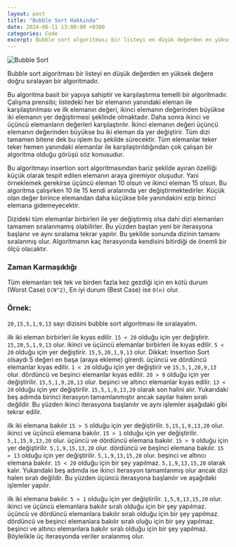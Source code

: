 ```yaml
---
layout: post
title: "Bubble Sort Hakkında"
date: 2024-06-11 13:00:00 +0300
categories: Code
excerpt: Bubble sort algoritması bir listeyi en düşük değerden en yüksek değere doğru sıralayan bir algoritmadır.
---
```


![Bubble Sort](/images/posts/bubble-sort.png)

Bubble sort algoritması bir listeyi en düşük değerden en yüksek değere doğru sıralayan bir algoritmadır.

Bu algoritma basit bir yapıya sahiptir ve karşılaştırma temelli bir algoritmadır. Çalışma prensibi; listedeki her bir elemanın yanındaki eleman ile karşılaştırılması ve ilk elemanın değeri, ikinci elemanın değerinden büyükse iki elemanın yer değiştirmesi şeklinde olmaktadır. Daha sonra ikinci ve üçüncü elemanların değerleri karşılaştırılır. İkinci elemanın değeri üçüncü elemanın değerinden büyükse bu iki eleman da yer değiştirir. Tüm dizi tamamen bitene dek bu işlem bu şekilde sürecektir. Tüm elemanlar teker teker hemen yanındaki elemanlar ile karşılaştırıldığından çok çalışan bir algoritma olduğu görüşü söz konusudur.

Bu algoritmayı insertion sort algoritmasından bariz şekilde ayıran özelliği küçük olarak tespit edilen elemanın araya giremiyor oluşudur. Yani örneklemek gerekirse üçüncü eleman 10 olsun ve ikinci eleman 15 olsun. Bu algoritma çalışırken 10 ile 15 kendi aralarında yer değiştirmektedirler. Küçük olan değer birince elemandan daha küçükse bile yanındakini ezip birinci elemana gidemeyecektir.

Dizideki tüm elemanlar birbirleri ile yer değiştirmiş olsa dahi dizi elemanları tamamen sıralanmamış olabilirler. Bu yüzden baştan yeni bir iterasyona başlanır ve aynı sıralama tekrar yapılır. Bu şekilde sonunda dizinin tamamı sıralanmış olur. Algoritmanın kaç iterasyonda kendisini bitirdiği de önemli bir ölçü olacaktır.

### Zaman Karmaşıklığı

Tüm elemanları tek tek ve birden fazla kez gezdiği için en kötü durum (Worst Case) `O(N^2)`, En iyi durum (Best Case) ise `O(n)` olur.

### Örnek:

`20,15,5,1,9,13` sayı dizisini bubble sort algoritması ile sıralayalım.

ilk iki eleman birbirleri ile kıyas edilir. `15 < 20` olduğu için yer değiştirir. `15,20,5,1,9,13` olur.
ikinci ve üçüncü elemanlar birbirleri ile kıyas edilir. `5 < 20` olduğu için yer değiştirir. `15,5,20,1,9,13` olur. Dikkat: Insertion Sort olsaydı 5 değeri en başa (araya ekleme) girerdi.
üçüncü ve dördüncü elemanlar kıyas edilir. `1 < 20` olduğu için yer değiştirir ve `15,5,1,20,9,13` olur.
dördüncü ve beşinci elemanlar kıyas edilir. `20 > 9` olduğu için yer değiştirilir. `15,5,1,9,20,13` olur.
beşinci ve altıncı elemanlar kıyas edilir. `13 < 20` olduğu için yer değiştirilir. `15,5,1,9,13,20` olarak son halini alır.
Yukarıdaki beş adımda birinci iterasyon tamamlanmıştır ancak sayılar halen sıralı değildir. Bu yüzden ikinci iterasyona başlanılır ve aynı işlemler aşağıdaki gibi tekrar edilir.

ilk iki elemana bakılır `15 > 5` olduğu için yer değiştirilir. `5,15,1,9,13,20` olur.
ikinci ve üçüncü elemana bakılır. `15 > 1` olduğu için yer değiştirilir. `5,1,15,9,13,20` olur.
üçüncü ve dördüncü elemana bakılır. `15 > 9` olduğu için yer değiştirilir. `5,1,9,15,13,20` olur.
dördüncü ve beşinci elemana bakılır. `15 > 13` olduğu için yer değiştirilir. `5,1,9,13,15,20` olur.
beşinci ve altıncı elemana bakılır. `15 < 20` olduğu için bir şey yapılmaz. `5,1,9,13,15,20` olarak kalır.
Yukarıdaki beş adımda ise ikinci iterasyon tamamlanmış olur ancak dizi halen sıralı değildir. Bu yüzden üçüncü iterasyona başlanılır ve aşağıdaki işlemler yapılır.

ilk iki elemana bakılır. `5 > 1` olduğu için yer değiştirilir. `1,5,9,13,15,20` olur.
ikinci ve üçüncü elemanlara bakılır sıralı olduğu için bir şey yapılmaz.
üçüncü ve dördüncü elemanlara bakılır sıralı olduğu için bir şey yapılmaz.
dördüncü ve beşinci elemanlara bakılır sıralı oluğu için bir şey yapılmaz.
beşinci ve altıncı elemanlara bakılır sıralı olduğu için bir şey yapılmaz.
Böylelikle üç iterasyonda veriler sıralanmış olur.
